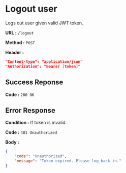 # Logout user

Logs out user given valid JWT token.

**URL :** `/logout`

**Method :** `POST`

**Header :**

```json
"Content-type": "application/json"
"Authorization": "Bearer [token]"
```

## Success Reponse

**Code :** `200 OK`

## Error Response

**Condition :** If token is invalid.

**Code :** `401 Unauthorized`

**Body :**

```json
{
    "code": "Unauthorized",
    "message": "Token expired. Please log back in."
}
```

